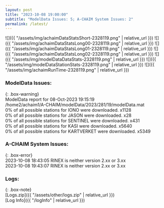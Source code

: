 ```yaml
---
layout: post
title: "2023-10-08 19:00:00"
subtitle: "ModelData Issues: 5; A-CHAIM System Issues: 2"
permalink: /latest/
---
```


![]({{ "/assets/img/achaimDataStatsShort-2328119.png" | relative_url }})
![]({{ "/assets/img/achaimDataStatsLong00-2328119.png" | relative_url }})
![]({{ "/assets/img/achaimDataStatsLong01-2328119.png" | relative_url }})
![]({{ "/assets/img/achaimDataStatsLong02-2328119.png" | relative_url }})
![]({{ "/assets/img/modelDataDataStats-2328119.png" | relative_url }})
![]({{ "/assets/img/modelDataStationStats-2328119.png" | relative_url }})
![]({{ "/assets/img/achaimRunTime-2328119.png" | relative_url }})


### ModelData Issues:  
  
{: .box-warning}  
 ModelData report for 08-Oct-2023 19:15:19   
 /home2/achaim1/A-CHAIM/modelData/2023/281/19/modelData.mat   
 0% of all possible stations for IONO were downloaded. x1128   
 0% of all possible stations for JASON were downloaded. x28   
 0% of all possible stations for SENTINEL were downloaded. x431   
 0% of all possible stations for KASI were downloaded. x5640   
 0% of all possible stations for KARTVERKET were downloaded. x5349   
  
### A-CHAIM System Issues:  
  
{: .box-error}  
2023-10-08 18:43:05 RINEX is neither version 2.xx or 3.xx  
2023-10-08 19:43:07 RINEX is neither version 2.xx or 3.xx  

### Logs:  
  
{: .box-note}  
[Logs.zip]({{ "/assets/other/logs.zip" | relative_url }})  
[Log Info]({{ "/logInfo" | relative_url }})  

